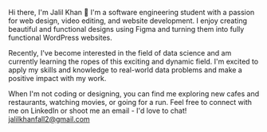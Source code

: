 Hi there, I'm Jalil Khan 👋
I'm a software engineering student with a passion for web design, video editing, and website development. I enjoy creating beautiful and functional designs using Figma and turning them into fully functional WordPress websites.

Recently, I've become interested in the field of data science and am currently learning the ropes of this exciting and dynamic field. I'm excited to apply my skills and knowledge to real-world data problems and make a positive impact with my work.

When I'm not coding or designing, you can find me exploring new cafes and restaurants, watching movies, or going for a run. Feel free to connect with me on LinkedIn or shoot me an email - I'd love to chat! jalilkhanfall2@gmail.com
